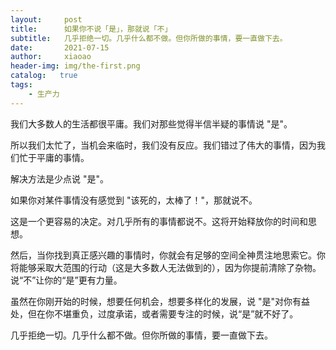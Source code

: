 ```yaml
---
layout:     post
title:      如果你不说「是」，那就说「不」
subtitle:   几乎拒绝一切。几乎什么都不做。但你所做的事情，要一直做下去。
date:       2021-07-15
author:     xiaoao
header-img: img/the-first.png
catalog:   true
tags:
    - 生产力
---
```

我们大多数人的生活都很平庸。我们对那些觉得半信半疑的事情说 "是"。

所以我们太忙了，当机会来临时，我们没有反应。我们错过了伟大的事情，因为我们忙于平庸的事情。

解决方法是少点说 "是"。

如果你对某件事情没有感觉到 "该死的，太棒了！"，那就说不。

这是一个更容易的决定。对几乎所有的事情都说不。这将开始释放你的时间和思想。

然后，当你找到真正感兴趣的事情时，你就会有足够的空间全神贯注地思索它。你将能够采取大范围的行动（这是大多数人无法做到的），因为你提前清除了杂物。说“不”让你的“是”更有力量。

虽然在你刚开始的时候，想要任何机会，想要多样化的发展，说 "是"对你有益处，但在你不堪重负，过度承诺，或者需要专注的时候，说“是”就不好了。

几乎拒绝一切。几乎什么都不做。但你所做的事情，要一直做下去。
